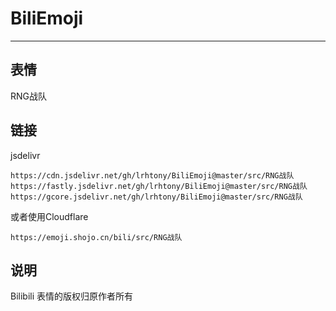 # BiliEmoji
---
## 表情
RNG战队
## 链接
jsdelivr
```
https://cdn.jsdelivr.net/gh/lrhtony/BiliEmoji@master/src/RNG战队
https://fastly.jsdelivr.net/gh/lrhtony/BiliEmoji@master/src/RNG战队
https://gcore.jsdelivr.net/gh/lrhtony/BiliEmoji@master/src/RNG战队
```
或者使用Cloudflare
```
https://emoji.shojo.cn/bili/src/RNG战队
```
## 说明
Bilibili 表情的版权归原作者所有

